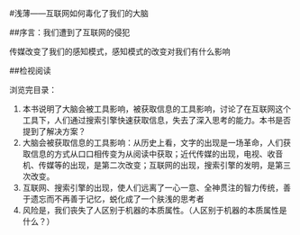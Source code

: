 #浅薄——互联网如何毒化了我们的大脑

##序言：我们遭到了互联网的侵犯

传媒改变了我们的感知模式，感知模式的改变对我们有什么影响

##检视阅读

浏览完目录：
1. 本书说明了大脑会被工具影响，被获取信息的工具影响，讨论了在互联网这个工具下，人们通过搜索引擎快速获取信息，失去了深入思考的能力。本书是否提到了解决方案？
2. 大脑会被获取信息的工具影响：从历史上看，文字的出现是一场革命，人们获取信息的方式从口口相传变为从阅读中获取；近代传媒的出现，电视、收音机、传媒等的出现，是第二次改变；互联网的出现，搜索引擎的发明，是第三次改变。
3. 互联网、搜索引擎的出现，使人们远离了一心一意、全神贯注的智力传统，善于遗忘而不再善于记忆，蜕化成了一个肤浅的思考者
4. 风险是，我们丧失了人区别于机器的本质属性。（人区别于机器的本质属性是什么？）
